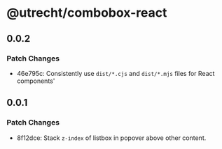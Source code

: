 # @utrecht/combobox-react

## 0.0.2

### Patch Changes

- 46e795c: Consistently use `dist/*.cjs` and `dist/*.mjs` files for React components'

## 0.0.1

### Patch Changes

- 8f12dce: Stack `z-index` of listbox in popover above other content.
